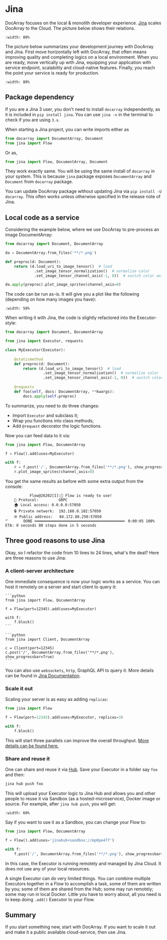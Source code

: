 # Jina

DocArray focuses on the local & monolith developer experience. [Jina](https://github.com/jina-ai/jina) scales DocArray to the Cloud. The picture below shows their relations.

```{figure} position-jina-docarray.svg
:width: 80%

```

The picture below summarizes your development journey with DocArray and Jina. First move horizontally left with DocArray, that often means improving quality and completing logics on a local environment. When you are ready, move vertically up with Jina, equipping your application with service endpoint, scalability and cloud-native features. Finally, you reach the point your service is ready for production.

```{figure} position-jina-docarray-2.svg
:width: 80%

```


## Package dependency

If you are a Jina 3 user, you don't need to install `docarray` independently, as it is included in `pip install jina`. You can use `jina -v` in the terminal to check if you are using `3.x`.

When starting a Jina project, you can write imports either as 
```python
from docarray import DocumentArray, Document
from jina import Flow
```

Or as,

```python
from jina import Flow, DocumentArray, Document
```

They work exactly same. You will be using the same install of `docarray` in your system. This is because `jina` package exposes `DocumentArray` and `Document` from `docarray` package.

You can update DocArray package without updating Jina via `pip install -U docarray`. This often works unless otherwise specified in the release note of Jina.

## Local code as a service

Considering the example below, where we use DocArray to pre-process an image DocumentArray:

```python
from docarray import Document, DocumentArray

da = DocumentArray.from_files('**/*.png')

def preproc(d: Document):
    return (d.load_uri_to_image_tensor()  # load
             .set_image_tensor_normalization()  # normalize color 
             .set_image_tensor_channel_axis(-1, 0))  # switch color axis for the PyTorch model later

da.apply(preproc).plot_image_sprites(channel_axis=0)
```

The code can be run as-is. It will give you a plot like the following (depending on how many images you have):

```{figure} docarray-img.png
:width: 50%
```


When writing it with Jina, the code is slightly refactored into the Executor-style:

```python
from docarray import Document, DocumentArray

from jina import Executor, requests

class MyExecutor(Executor):
    
    @staticmethod
    def preproc(d: Document):
        return (d.load_uri_to_image_tensor()  # load
                 .set_image_tensor_normalization()  # normalize color 
                 .set_image_tensor_channel_axis(-1, 0))  # switch color axis for the PyTorch model later
    
    @requests
    def foo(self, docs: DocumentArray, **kwargs):
        docs.apply(self.preproc)
```

To summarize, you need to do three changes:

- Import `Executor` and subclass it;
- Wrap you functions into class methods;
- Add `@request` decorator the logic functions.

Now you can feed data to it via:

```python
from jina import Flow, DocumentArray

f = Flow().add(uses=MyExecutor)

with f:
    r = f.post('/', DocumentArray.from_files('**/*.png'), show_progress=True)
    r.plot_image_sprites(channel_axis=0)
```

You get the same results as before with some extra output from the console:

```text
           Flow@26202[I]:🎉 Flow is ready to use!
	🔗 Protocol: 		GRPC
	🏠 Local access:	0.0.0.0:57050
	🔒 Private network:	192.168.0.102:57050
	🌐 Public address:	84.172.88.250:57050
⠋       DONE ━━━━━━━━━━━━━━━━━━━━━━━━━━━━━━━━━━━━━━━━╸ 0:00:05 100% ETA: 0 seconds 80 steps done in 5 seconds
```

## Three good reasons to use Jina

Okay, so I refactor the code from 10 lines to 24 lines, what's the deal? Here are three reasons to use Jina:

### A client-server architecture

One immediate consequence is now your logic works as a service. You can host it remotely on a server and start client to query it:

````{tab} Server
```python
from jina import Flow, DocumentArray

f = Flow(port=12345).add(uses=MyExecutor)

with f:
    f.block() 
```
````
````{tab} Client
```python
from jina import Client, DocumentArray

c = Client(port=12345)
c.post('/', DocumentArray.from_files('**/*.png'), show_progressbar=True)
```
````

You can also use `websockets`, `http`, GraphQL API to query it. More details can be found in [Jina Documentation](https://docs.jina.ai/).

### Scale it out

Scaling your server is as easy as adding `replicas`:

```python
from jina import Flow

f = Flow(port=12345).add(uses=MyExecutor, replicas=3)

with f:
    f.block() 
```

This will start three parallels can improve the overall throughput. [More details can be found here.](https://docs.jina.ai/fundamentals/flow/create-flow/#replicate-executors)

### Share and reuse it

One can share and reuse it via [Hub](https://hub.jina.ai). Save your Executor in a folder say `foo` and then:

```bash
jina hub push foo
```

This will upload your Executor logic to Jina Hub and allows you and other people to reuse it via Sandbox (as a hosted-microservice), Docker image or source. For example, after `jina hub push`, you will get:


```{figure} jinahub-push.png
:width: 60%
```


Say if you want to use it as a Sandbox, you can change your Flow to:

```python
from jina import Flow, DocumentArray           

f = Flow().add(uses='jinahub+sandbox://mp0pe477')

with f:
    f.post('/', DocumentArray.from_files('**/*.png'), show_progressbar=True)
```

In this case, the Executor is running remotely and managed by Jina Cloud. It does not use any of your local resources.

A single Executor can do very limited things. You can combine multiple Executors together in a Flow to accomplish a task, some of them are written by you; some of them are shared from the Hub; some may run remotely; some may run in local Docker. Little you have to worry about, all you need is to keep doing `.add()` Executor to your Flow.

## Summary


If you start something new, start with DocArray. If you want to scale it out and make it a public available cloud-service, then use Jina.